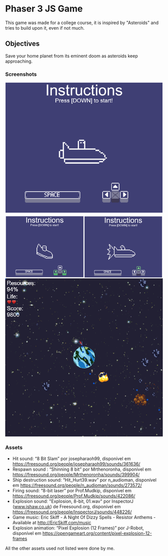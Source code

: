 # Phaser 3 JS Game
This game was made for a college course, it is inspired by "Asteroids" and tries to build upon it, even if not much.

## Objectives
Save your home planet from its eminent doom as asteroids keep approaching.

### Screenshots
![Instructions](https://raw.githubusercontent.com/Hydreath/Phaser-3-game/master/images/instructions.png)
![Gameplay](https://raw.githubusercontent.com/Hydreath/Phaser-3-game/master/images/game.png)

### Assets
* Hit sound: “8 Bit Slam” por josepharaoh99, disponível em https://freesound.org/people/josepharaoh99/sounds/361636/
* Respawn sound : “Shinning 8 bit” por Mrthenoronha, disponível em https://freesound.org/people/Mrthenoronha/sounds/399904/
* Ship destruction sound: “Hit_Hurt39.wav” por n_audioman, disponível em https://freesound.org/people/n_audioman/sounds/273572/
* Firing sound: “8-bit laser” por Prof.Mudkip, disponível em https://freesound.org/people/Prof.Mudkip/sounds/422086/
* Explosion sound: "Explosion, 8-bit, 01.wav" por InspectorJ (www.jshaw.co.uk) de Freesound.org, disponível em https://freesound.org/people/InspectorJ/sounds/448226/
* Game music: Eric Skiff - A Night Of Dizzy Spells - Resistor Anthems - Available at http://EricSkiff.com/music
* Explosion animation: “Pixel Explosion (12 Frames)” por J-Robot, disponível em https://opengameart.org/content/pixel-explosion-12-frames

All the other assets used not listed were done by me.

